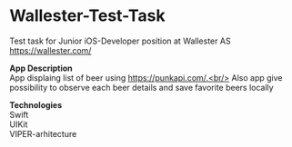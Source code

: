 # Wallester-Test-Task
Test task for Junior iOS-Developer position at Wallester AS https://wallester.com/

**App Description**<br/>
App displaing list of beer using https://punkapi.com/.<br/>
Also app give possibility to observe each beer details and save favorite beers locally<br/>

**Technologies**<br/>
Swift<br/>
UIKit<br/>
VIPER-arhitecture
